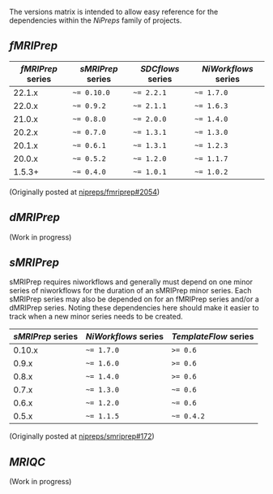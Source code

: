 
The versions matrix is intended to allow easy reference for the dependencies within the *NiPreps* family of projects.

## *fMRIPrep*

| *fMRIPrep* series | *sMRIPrep* series | *SDCflows* series | *NiWorkflows* series |
|----|----|----|----|
| 22.1.x | `~= 0.10.0` | `~= 2.2.1` | `~= 1.7.0` |
| 22.0.x | `~= 0.9.2` | `~= 2.1.1` | `~= 1.6.3` |
| 21.0.x | `~= 0.8.0` | `~= 2.0.0` | `~= 1.4.0` |
| 20.2.x | `~= 0.7.0` | `~= 1.3.1` | `~= 1.3.0` |
| 20.1.x | `~= 0.6.1` | `~= 1.3.1` | `~= 1.2.3` |
| 20.0.x | `~= 0.5.2` | `~= 1.2.0` | `~= 1.1.7` |
| 1.5.3+ | `~= 0.4.0` | `~= 1.0.1` | `~= 1.0.2` |

(Originally posted at [nipreps/fmriprep#2054](https://github.com/nipreps/fmriprep/issues/2054))

## *dMRIPrep*

(Work in progress)

## *sMRIPrep*

sMRIPrep requires niworkflows and generally must depend on one minor series of niworkflows for the duration of an sMRIPrep minor series. Each sMRIPrep series may also be depended on for an fMRIPrep series and/or a dMRIPrep series. Noting these dependencies here should make it easier to track when a new minor series needs to be created.

| *sMRIPrep* series | *NiWorkflows* series | *TemplateFlow* series |
|----|----|----|
| 0.10.x | `~= 1.7.0` | `>= 0.6` |
| 0.9.x | `~= 1.6.0` | `>= 0.6` |
| 0.8.x | `~= 1.4.0` | `>= 0.6` |
| 0.7.x | `~= 1.3.0` | `~= 0.6` |
| 0.6.x | `~= 1.2.0` | `~= 0.6` |
| 0.5.x | `~= 1.1.5` | `~= 0.4.2` |

(Originally posted at [nipreps/smriprep#172](https://github.com/nipreps/smriprep/issues/172))


## *MRIQC*

(Work in progress)
